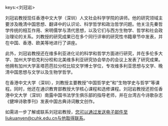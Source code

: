 keys:<刘冠岩>


刘冠岩教授现任香港中文大学（深圳）人文社会科学学院的讲师。他的研究领域主要涉及晚清中国思想、翻译中的认识论、科学哲学和政治哲学问题。他关注先秦哲学传统的相互作用、宋明儒学与清代思想，以及它们与西方生物学、哲学和社会政治理论的关系。刘教授的研究成果已在多个同行评审的研究性书籍章节中发表，并在中国、香港、欧美等地进行了讲座。

此外，刘冠岩教授还在维多利亚进化论的科学和哲学方面进行研究，并在多伦多大学、加州大学伯克利分校和北美维多利亚研究协会举办的会议上发表了研究成果。他拥有加州大学圣塔芭芭拉分校比较文学博士学位，专攻维多利亚思想与文学、晚清中国思想与文学以及生物学哲学。

在香港中文大学（深圳），刘教授主要教授“中国哲学史”和“生物学史与哲学”等课程。同时，他还在通识教育部教授大学核心课程和选修课程。刘冠岩教授还担任香港中文大学（深圳）南露中国书法学生俱乐部的指导老师，并在台湾古今诗歌杂志《健坤诗歌季刊》发表中国古典诗词散文创作。

如需进一步了解或联系刘冠岩教授，您可以通过发送电子邮件至liukuanyen@cuhk.edu.cn与他取得联系。